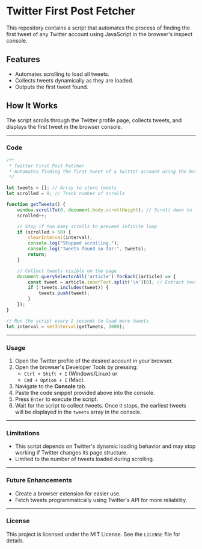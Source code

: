 # Twitter First Post Fetcher

This repository contains a script that automates the process of finding the first tweet of any Twitter account using JavaScript in the browser's inspect console. 

## Features
- Automates scrolling to load all tweets.
- Collects tweets dynamically as they are loaded.
- Outputs the first tweet found.

## How It Works
The script scrolls through the Twitter profile page, collects tweets, and displays the first tweet in the browser console.

---

### Code
```javascript
/**
 * Twitter First Post Fetcher
 * Automates finding the first tweet of a Twitter account using the browser console.
 */

let tweets = []; // Array to store tweets
let scrolled = 0; // Track number of scrolls

function getTweets() {
    window.scrollTo(0, document.body.scrollHeight); // Scroll down to load more tweets
    scrolled++;

    // Stop if too many scrolls to prevent infinite loop
    if (scrolled > 50) { 
        clearInterval(interval);
        console.log("Stopped scrolling.");
        console.log("Tweets found so far:", tweets);
        return;
    }

    // Collect tweets visible on the page
    document.querySelectorAll('article').forEach((article) => {
        const tweet = article.innerText.split('\n')[0]; // Extract text from the article
        if (!tweets.includes(tweet)) {
            tweets.push(tweet);
        }
    });
}

// Run the script every 2 seconds to load more tweets
let interval = setInterval(getTweets, 2000);
```

---

### Usage
1. Open the Twitter profile of the desired account in your browser.
2. Open the browser's Developer Tools by pressing:
   - `Ctrl + Shift + I` (Windows/Linux) or 
   - `Cmd + Option + I` (Mac).
3. Navigate to the **Console** tab.
4. Paste the code snippet provided above into the console.
5. Press `Enter` to execute the script.
6. Wait for the script to collect tweets. Once it stops, the earliest tweets will be displayed in the `tweets` array in the console.

---

### Limitations
- This script depends on Twitter's dynamic loading behavior and may stop working if Twitter changes its page structure.
- Limited to the number of tweets loaded during scrolling.

---

### Future Enhancements
- Create a browser extension for easier use.
- Fetch tweets programmatically using Twitter's API for more reliability.

---

### License
This project is licensed under the MIT License. See the `LICENSE` file for details.
